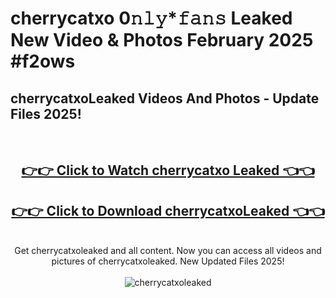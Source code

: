 # cherrycatxo 0𝚗𝚕𝚢*𝚏𝚊𝚗𝚜 Leaked New Video & Photos February 2025 #f2ows

<h2>cherrycatxoLeaked Videos And Photos - Update Files 2025!</h2>
<br>
<div align="center">
<h2><a href="https://mediaupload.pro?title=cherrycatxo&ref=11F" rel="nofollow">👉👉 Click to Watch cherrycatxo Leaked 👈👈</a></h2>
<h2><a href="https://mediaupload.pro?title=cherrycatxo&ref=11F" rel="nofollow">👉👉 Click to Download cherrycatxoLeaked 👈👈</a></h2>
<br>
Get cherrycatxoleaked and all content. Now you can access all videos and pictures of cherrycatxoleaked. New Updated Files 2025!
<br>
<br>
<a href="https://mediaupload.pro?title=cherrycatxo&ref=11F" rel="nofollow" data-target="animated-image.originalLink"><img src="https://i.ibb.co/Gkj2r4b/banner.png" alt="cherrycatxoleaked" style="max-width: 100%; display: inline-block;" data-target="animated-image.originalImage"></a>
</div>
<br>

